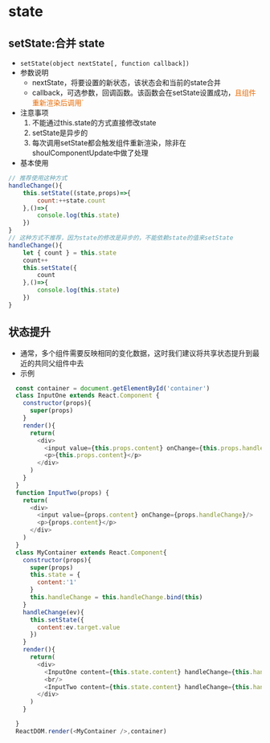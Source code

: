 # state

## setState:合并 state
  - `setState(object nextState[, function callback])`
  - 参数说明
    - nextState，将要设置的新状态，该状态会和当前的state合并
    - callback，可选参数，回调函数。该函数会在setState设置成功，<font color="#e96900">且组件重新渲染后调用`</font>
  - 注意事项
    1. 不能通过this.state的方式直接修改state
    2. setState是异步的
    3. 每次调用setState都会触发组件重新渲染，除非在shoulComponentUpdate中做了处理
  - 基本使用
  ```js
  // 推荐使用这种方式
  handleChange(){
      this.setState((state,props)=>{
          count:++state.count
      },()=>{
          console.log(this.state)
      })
  }
  // 这种方式不推荐，因为state的修改是异步的，不能依赖state的值来setState
  handleChange(){
      let { count } = this.state
      count++
      this.setState({
          count
      },()=>{
          console.log(this.state)
      })
  }
  ```

## 状态提升
  - 通常，多个组件需要反映相同的变化数据，这时我们建议将共享状态提升到最近的共同父组件中去
  - 示例
  ```js
    const container = document.getElementById('container')
    class InputOne extends React.Component {
      constructor(props){
        super(props)
      }
      render(){
        return(
          <div>
            <input value={this.props.content} onChange={this.props.handleChange}/>
            <p>{this.props.content}</p>
          </div>
        )
      }
    }
    function InputTwo(props) {
      return(
        <div>
          <input value={props.content} onChange={props.handleChange}/>
          <p>{props.content}</p>
        </div>
      )
    }
    class MyContainer extends React.Component{
      constructor(props){
        super(props)
        this.state = {
          content:'1'
        }
        this.handleChange = this.handleChange.bind(this)
      }
      handleChange(ev){
        this.setState({
          content:ev.target.value
        })
      }
      render(){
        return(
          <div>
            <InputOne content={this.state.content} handleChange={this.handleChange}/>
            <br/>
            <InputTwo content={this.state.content} handleChange={this.handleChange}/>
          </div>
        )
      }

    }
    ReactDOM.render(<MyContainer />,container)
  ```